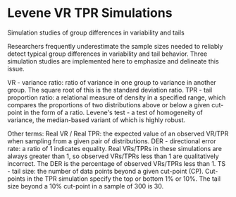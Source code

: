 # Levene VR TPR Simulations
Simulation studies of group differences in variability and tails

Researchers frequently underestimate the sample sizes needed to reliably detect typical group differences in variability and tail behavior. Three simulation studies are implemented here to emphasize and delineate this issue.

VR - variance ratio: ratio of variance in one group to variance in another group. The square root of this is the standard deviation ratio.
TPR - tail proportion ratio: a relational measure of density in a specified range, which compares the proportions of two distributions above or below a given cut-point in the form of a ratio.
Levene's test - a test of homogeneity of variance, the median-based variant of which is highly robust.

Other terms:
Real VR / Real TPR: the expected value of an observed VR/TPR when sampling from a given pair of distributions.
DER - directional error rate: a ratio of 1 indicates equality. Real VRs/TPRs in these simulations are always greater than 1, so observed VRs/TPRs less than 1 are qualitatively incorrect. The DER is the percentage of observed VRs/TPRs less than 1.
TS - tail size: the number of data points beyond a given cut-point (CP). Cut-points in the TPR simulation specify the top or bottom 1% or 10%. The tail size beyond a 10% cut-point in a sample of 300 is 30.
